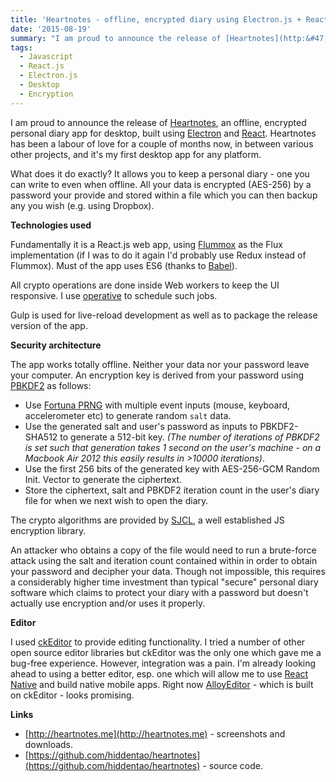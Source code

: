 ```yaml
---
title: 'Heartnotes - offline, encrypted diary using Electron.js + React.js'
date: '2015-08-19'
summary: "I am proud to announce the release of [Heartnotes](http:&#47;&#47;heartnotes.me), an offline, encrypted personal diary app for desktop, built using [Electron](http:&#47;&#47;electron.atom.io) and [React](https:&#47;&#47;facebook.github.io&#47;react). Heartnotes has been a labour of love for a couple of months now, in between various other projects, and it's my first desktop app for any platform.\r\n\r\nWhat does it do exactly? It allows you to keep a personal diary - one you can write to even when offline. All your data is encrypted (AES-256) by a password your provide and stored within a file which you can then backup any you wish (e.g. using Dropbox).\r\n"
tags:
  - Javascript
  - React.js
  - Electron.js
  - Desktop
  - Encryption
---
```

I am proud to announce the release of [Heartnotes](http://heartnotes.me), an offline, encrypted personal diary app for desktop, built using [Electron](http://electron.atom.io) and [React](https://facebook.github.io/react). Heartnotes has been a labour of love for a couple of months now, in between various other projects, and it's my first desktop app for any platform.

What does it do exactly? It allows you to keep a personal diary - one you can write to even when offline. All your data is encrypted (AES-256) by a password your provide and stored within a file which you can then backup any you wish (e.g. using Dropbox).  

**Technologies used**

Fundamentally it is a React.js web app, using [Flummox](http://acdlite.github.io/flummox) as the Flux implementation (if I was to do it again I'd probably use Redux instead of Flummox). Must of the app uses ES6 (thanks to [Babel](https://babeljs.io/)).

All crypto operations are done inside Web workers to keep the UI responsive. I use [operative](https://github.com/padolsey/operative) to schedule such jobs.

Gulp is used for live-reload development as well as to package the release version of the app.

**Security architecture**

The app works totally offline. Neither your data nor your password leave your computer. An encryption key is derived from your password using [PBKDF2](https://en.wikipedia.org/wiki/PBKDF2) as follows:

* Use [Fortuna PRNG](https://en.wikipedia.org/wiki/Fortuna_(PRNG)) with multiple event inputs (mouse, keyboard, accelerometer etc) to generate random `salt` data.  
* Use the generated salt and user's password as inputs to PBKDF2-SHA512 to generate a 512-bit key. _(The number of iterations of PBKDF2 is set such that generation takes 1 second on the user's machine - on a Macbook Air 2012 this easily results in >10000 iterations)_.  
* Use the first 256 bits of the generated key with AES-256-GCM Random Init. Vector to generate the ciphertext.  
* Store the ciphertext, salt and PBKDF2 iteration count in the user's diary file for when we next wish to open the diary.

The crypto algorithms are provided by [SJCL](https://github.com/bitwiseshiftleft/sjcl), a well established JS encryption library.

An attacker who obtains a copy of the file would need to run a brute-force attack using the salt and iteration count contained within in order to obtain your password and decipher your data. Though not impossible, this requires a considerably higher time investment than typical "secure" personal diary software which claims to protect your diary with a password but doesn't actually use encryption and/or uses it properly.

**Editor**

I used [ckEditor](http://ckeditor.com/) to provide editing functionality. I tried a number of other open source editor libraries but ckEditor was the only one which gave me a bug-free experience. However, integration was a pain. I'm already looking ahead to using a better editor, esp. one which will allow me to use [React Native](http://facebook.github.io/react-native/) and build native mobile apps. Right now [AlloyEditor](http://alloyeditor.com/) - which is built on ckEditor - looks promising.

**Links**

* [http://heartnotes.me](http://heartnotes.me) - screenshots and downloads.  
* [https://github.com/hiddentao/heartnotes](https://github.com/hiddentao/heartnotes) - source code.
